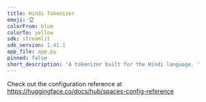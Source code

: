 ```yaml
---
title: Hindi Tokenizer
emoji: 🏆
colorFrom: blue
colorTo: yellow
sdk: streamlit
sdk_version: 1.41.1
app_file: app.py
pinned: false
short_description: 'A tokenizer built for the Hindi language. '
---
```


Check out the configuration reference at https://huggingface.co/docs/hub/spaces-config-reference
